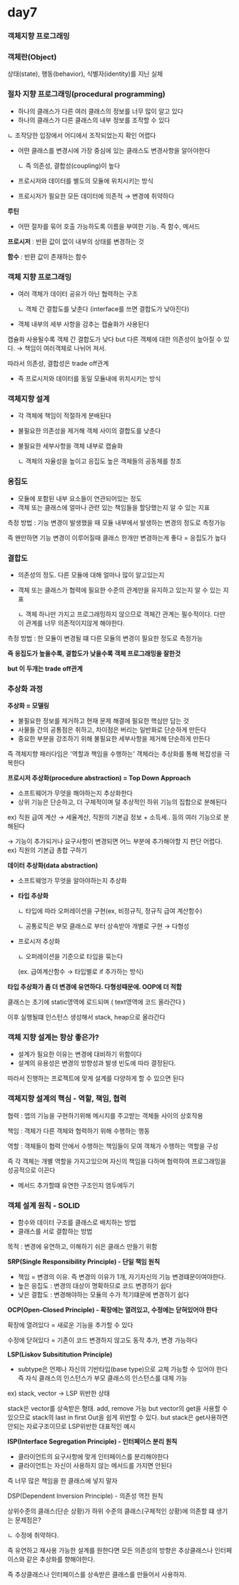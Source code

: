 # day7

### **객체지향 프로그래밍**

### **객체란(Object)**

상태(state), 행동(behavior), 식별자(identity)를 지닌 실체

### **절차 지향 프로그래밍(procedural programming)**

- 하나의 클래스가 다른 여러 클래스의 정보를 너무 많이 알고 있다
- 하나의 클래스가 다른 클래스의 내부 정보를 조작할 수 있다

ㄴ 조작당한 입장에서 어디에서 조작되었는지 확인 어렵다

- 어떤 클래스를 변경시에 가장 중심에 있는 클래스도 변경사항을 알아야한다

    ㄴ 즉 의존성, 결합성(coupling)이 높다

- 프로시저와 데이터를 별도의 모듈에 위치시키는 방식
- 프로시저가 필요한 모든 데이터에 의존적 → 변경에 취약하다

**루틴**

- 어떤 절차를 묶어 호출 가능하도록 이름을 부여한 기능. 즉 함수, 메서드

**프로시저** : 반환 값이 없이 내부의 상태를 변경하는 것

**함수** : 반환 값이 존재하는 함수

### **객체 지향 프로그래밍**

- 여러 객체가 데이터 공유가 아닌 협력하는 구조

    ㄴ 객체 간 결합도를 낮춘다 (interface를 쓰면 결합도가 낮아진다)

- 객체 내부의 세부 사항을 감추는 캡슐화가 사용된다

캡슐화 사용될수록 객체 간 결합도가 낮다 but 다른 객체에 대한 의존성이 높아질 수 있다. → 책임이 여러객체로 나뉘어 져서.

따라서 의존성, 결합성은 trade off관계

- 즉 프로시저와 데이터를 동일 모듈내에 위치시키는 방식

### **객체지향 설계**

- 각 객체에 책임이 적절하게 분배된다
- 불필요한 의존성을 제거해 객체 사이의 결합도를 낮춘다
- 불필요한 세부사항을 객체 내부로 캡슐화

    ㄴ 객체의 자율성을 높이고 응집도 높은 객체들의 공동체를 창조

### **응집도**

- 모듈에 포함된 내부 요소들이 연관되어있는 정도
- 객체 또는 클래스에 얼마나 관련 있는 책임들을 할당했는지 알 수 있는 지표

측정 방법 : 기능 변경이 발생했을 때 모듈 내부에서 발생하는 변경의 정도로 측정가능

즉 왠만하면 기능 변경이 이루어질때 클래스 한개만 변경하는게 좋다 = 응집도가 높다

### **결합도**

- 의존성의 정도. 다른 모듈에 대해 얼마나 많이 알고있는지
- 객체 또는 클래스가 협력에 필요한 수준의 관계만을 유지하고 있는지 알 수 있는 지표

    ㄴ 객체 하나만 가지고 프로그래밍하지 않으므로 객체간 관계는 필수적이다. 다만 이 관계를 너무 의존적이지않게 해야한다.

측정 방법 : 한 모듈이 변경될 떄 다른 모듈의 변경이 필요한 정도로 측정가능

**즉 응집도가 높을수록, 결합도가 낮을수록 객체 프로그래밍을 잘한것**

**but 이 두개는 trade off관계**

### **추상화 과정**

**추상화 = 모델링**

- 불필요한 정보를 제거하고 현재 문제 해결에 필요한 핵심만 담는 것
- 사물들 간의 공통점은 취하고, 차이점은 버리는 일반화로 단순하게 만든다
- 중요한 부분을 강조하기 위해 불필요한 세부사항을 제거해 단순하게 만든다

즉 객체지향 패러다임은 '역할과 책임을 수행하는' 객체라는 추상화를 통해 복잡성을 극복한다

**프로시저 추상화(procedure abstraction) = Top Down Approach**

- 소프트웨어가 무엇을 해야하는지 추상화한다
- 상위 기능은 단순하고, 더 구체적이며 덜 추상적인 하위 기능의 집합으로 분해된다

ex) 직원 급여 계산 → 세율계산, 직원의 기본급 정보 + 소득세.. 등의 여러 기능으로 분해된다 

→ 기능이 추가되거나 요구사항이 변경되면 어느 부분에 추가해야할 지 판단 어렵다. ex) 직원의 기본급 총합 구하기

**데이터 추상화(data abstraction)**

- 소프트웨엉가 무엇을 알아야하는지 추상화
- **타입 추상화**

    ㄴ 타입에 따라 오퍼레이션을 구현(ex, 비정규직, 정규직 급여 계산함수)

    ㄴ 공통로직은 부모 클래스로 부터 상속받아 개별로 구현 → 다형성 

- 프로시저 추상화

    ㄴ 오퍼레이션을 기준으로 타입을 묶는다

    (ex. 급여계산함수 → 타입별로 if 추가하는 방식)

**타입 추상화가 좀 더 변경에 유연하다. 다형성때문에. OOP에 더 적합**

클래스는 초기에 static영역에 로드되며 ( text영역에 코드 올라간다 )

이후 실행될떄 인스턴스 생성해서 stack, heap으로 올라간다

### **객체 지향 설계는 항상 좋은가?**

- 설계가 필요한 이유는 변경에 대비하기 위함이다
- 설계의 유용성은 변경의 방향성과 발생 빈도에 따라 결정된다.

따라서 진행하는 프로젝트에 맞게 설계를 다양하게 할 수 있으면 된다

### **객체지향 설계의 핵심 - 역할, 책임, 협력**

협력 : 앱의 기능을 구현하기위해 메시지를 주고받는 객체들 사이의 상호작용

책임 : 객체가 다른 객체와 협력하기 위해 수행하는 행동

역할 : 객체들이 협력 안에서 수행하는 책임들이 모여 객체가 수행하는 역할을 구성 

즉 각 객체는 개별 역할을 가지고있으며 자신의 책임을 다하며 협력하여 프로그래밍을 성공적으로 이끈다

 - 메서드 추가할떄 유연한 구조인지 염두에두기

### **객체 설계 원칙 - SOLID**

- 함수와 데이터 구조를 클래스로 배치하는 방법
- 클래스를 서로 결합하는 방법

목적 : 변경에 유연하고, 이해하기 쉬은 클래스 만들기 위함

**SRP(Single Responsibility Principle) - 단일 책임 원칙**

- 책임 = 변경의 이유. 즉 변경의 이유가 1개, 자기자신의 기능 변경떄문이여야한다.
- 높은 응집도 : 변경의 대상이 명확하므로 코드 변경하기 쉽다
- 낮은 결합도 : 변경해야하는 모듈의 수가 적기떄문에 변경하기 쉽다

**OCP(Open-Closed Principle) - 확장에는 열려있고, 수정에는 닫혀있어야 한다**

확장에 열려있다 = 새로운 기능을 추가할 수 있다

수정에 닫혀있다 = 기존이 코드 변경하지 않고도 동작 추가,  변경 가능하다

**LSP(Liskov Subsititution Principle)** 

- subtype은 언제나 자신의 기반타입(base type)으로 교체 가능할 수 있어야 한다즉 자식 클래스의 인스턴스가 부모 클래스의 인스턴스를 대체 가능

ex) stack, vector → LSP 위반한 상태

stack은 vector를 상속받은 형태. add, remove 가능 but vector의 get을 사용할 수 있으므로 stack의 last in first Out을 쉽게 위반할 수 있다. but stack은 get사용하면 안되는 자료구조이므로 LSP위반한 대표적인 예시

**ISP(Interface Segregation Principle) - 인터페이스 분리 원칙**

- 클라이언트의 요구사항에 맞게 인터페이스를 분리해야한다
- 클라이언트는 자신이 사용하지 않는 메서드를 가지면 안된다

즉 너무 많은 책임을 한 클래스에 넣지 말자

DSP(Dependent Inversion Principle) - 의존성 역전 원칙

상위수준의 클래스(단순 상황)가 하위 수준의 클래스(구체적인 상황)에 의존할 떄 생기는 문제점은?

ㄴ 수정에 취약하다.

즉 유연하고 재사용 가능한 설계를 원한다면 모든 의존성의 방향은 추상클래스나 인터페이스와 같은 추상화를 향해야한다. 

즉 추상클래스나 인터페이스를 상속받은 클래스를 만들어서 사용하자.